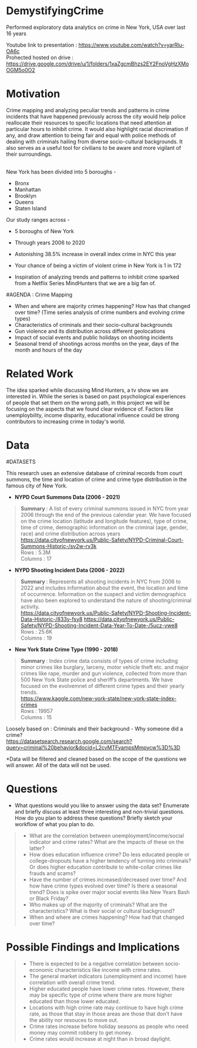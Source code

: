 # DemystifyingCrime
Performed exploratory data analytics on crime in New York, USA over last 16 years

Youtube link to presentation : https://www.youtube.com/watch?v=yarRlu-OA6c <br>
Prohected hosted on drive : https://drive.google.com/drive/u/1/folders/1xaZgcmBhzs2EY2FnoVgHzXMoOGM5o0O2

# Motivation

Crime mapping and analyzing peculiar trends and patterns in crime incidents that have happened previously across the city would help police reallocate their resources to specific locations that need attention at particular hours to inhibit crime. It would also highlight racial discrimation if any, and draw attention to being fair and equal with police methods of dealing with criminals hailing from diverse socio-cultural backgrounds. It also serves as a useful tool for civilians to be aware and more vigilant of their surroundings.
<br>
<br>

New York has been divided into 5 boroughs -
- Bronx
- Manhattan
- Brooklyn
- Queens
- Staten Island

Our study ranges across -
- 5 boroughs of New York
- Through years 2006 to 2020

- Astonishing 38.5% increase in overall index crime in NYC this year
- Your chance of being a victim of violent crime in New York is 1 in 172
- Inspiration of analyzing trends and patterns to inhibit crime sparked from a Netflix Series MindHunters that we are a big fan of.

#AGENDA : Crime Mapping

- When and where are majority crimes happening? How has that changed over time?
(Time series analysis of crime numbers and evolving crime types)
- Characteristics of criminals and their socio-cultural backgrounds
- Gun violence and its distribution across different geolocations
- Impact of social events and public holidays on shooting incidents
- Seasonal trend of shootings across months on the year, days of the month and hours of the day

# Related Work

The idea sparked while discussing Mind Hunters, a tv show we are interested in. While the series is based on past psychological experiences of people that set them on the wrong path, in this project we will be focusing on the aspects that we found clear evidence of. Factors like unemploybility, income disparity, educational influence could be strong contributors to increasing crime in today's world.

# Data

#DATASETS

This research uses an extensive database of criminal records from court summons, the time and location of crime and crime type distribution in the famous city of New York.

- <b> NYPD Court Summons Data (2006 - 2021)
>  Summary </b> : A list of every criminal summons issued in NYC from year 2006 through the end of the previous calendar year. We have focused on the crime location (latitude and longitude features), type of crime, time of crime, demographic information on the criminal (age, gender, race) and crime distribution across years <br>
> https://data.cityofnewyork.us/Public-Safety/NYPD-Criminal-Court-Summons-Historic-/sv2w-rv3k <br>
 Rows : 5.3M <br>
 Columns : 17 <br>


- <b> NYPD Shooting Incident Data (2006 - 2022)
>  Summary </b> : Represents all shooting incidents in NYC from 2006 to 2022 and includes information about the event, the location and time of occurrence. Information on the suspect and victim demographics have also been explored to understand the nature of shooting/criminal activity. <br>
> https://data.cityofnewyork.us/Public-Safety/NYPD-Shooting-Incident-Data-Historic-/833y-fsy8 
https://data.cityofnewyork.us/Public-Safety/NYPD-Shooting-Incident-Data-Year-To-Date-/5ucz-vwe8 <br>
> Rows : 25.6K <br>
> Columns : 19 <br>

- <b> New York State Crime Type (1990 - 2018) 
>  Summary </b> : Index crime data consists of types of crime including minor crimes like burglary, larceny, motor vehicle theft etc. and major crimes like rape, murder and gun violence, collected from more than 500 New York State police and sheriff’s departments. We have focused on the evolvemnet of different crime types and their yearly trends. <br>
> https://www.kaggle.com/new-york-state/new-york-state-index-crimes <br>
> Rows : 19957 <br>
> Columns : 15 <br>

Loosely based on : Criminals and their background - Why someone did a crime? <br>
https://datasetsearch.research.google.com/search?query=criminal%20behavior&docid=L2cvMTFyampsMmpycw%3D%3D <br>

*Data will be filtered and cleaned based on the scope of the questions we will answer. All of the data will not be used.

# Questions
- What questions would you like to answer using the data set? Enumerate and briefly discuss at least three interesting and non-trivial questions. How do you plan to address these questions? Briefly sketch your workflow of what you plan to do.
> - What are the correlation between unemployment/income/social indicator and crime rates? What are the impacts of these on the latter?
> - How does education influence crime? Do less educated people or college-dropouts have a higher tendency of turning into criminals? Or does higher education contribute to white-collar crimes like frauds and scams?
> - Have the number of crimes increased/decreased over time? And how have crime types evolved over time? Is there a seasonal trend? Does is spike over major social events like New Years Bash or Black Friday?
> - Who makes up of the majority of criminals? What are the characteristics? What is their social or cultural background?
> - When and where are crimes happening? How had that changed over time? 

# Possible Findings and Implications

> - There is expected to be a negative correlation between socio-economic characteristics like income with crime rates.
> - The general market indicators (unemployment and income) have correlation with overall crime trend. 
> - Higher educated people have lower crime rates. However, there may be specific type of crime where there are more higher educated than those lower educated.
> - Locations with high crime rate may continue to have high crime rate, as those that stay in those areas are those that don't have the ability nor resouces to move out.
> - Crime rates increase before holiday seasons as people who need money may commit robbery to get money.
> - Crime rates would increase at night than in broad daylight.
